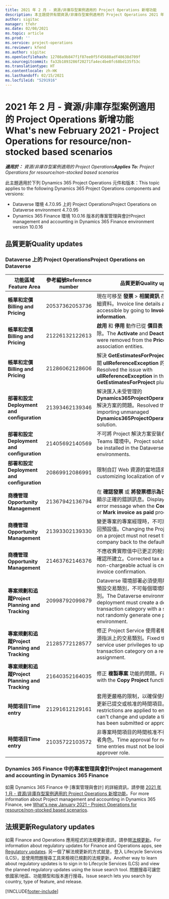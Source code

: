 ```yaml
---
title: 2021 年 2 月 - 資源/非庫存型案例適用的 Project Operations 新增功能
description: 本主題提供有關資源/非庫存型案例適用的 Project Operations 2021 年 2 月版本所提供的品質更新資訊。
author: sigitac
manager: tfehr
ms.date: 02/08/2021
ms.topic: article
ms.prod: ''
ms.service: project-operations
ms.reviewer: kfend
ms.author: sigitac
ms.openlocfilehash: 12708a9b847f1f87ee0f5f45688adf48638d709f
ms.sourcegitcommit: fa32b1893286f20271fa4ec4be8fc68bd135f53c
ms.translationtype: HT
ms.contentlocale: zh-HK
ms.lasthandoff: 02/15/2021
ms.locfileid: "5291916"
---
```

# <a name="whats-new-february-2021---project-operations-for-resourcenon-stocked-based-scenarios"></a><span data-ttu-id="24b31-103">2021 年 2 月 - 資源/非庫存型案例適用的 Project Operations 新增功能</span><span class="sxs-lookup"><span data-stu-id="24b31-103">What's new February 2021 - Project Operations for resource/non-stocked based scenarios</span></span>

<span data-ttu-id="24b31-104">_**適用於：** 資源/非庫存型案例適用的 Project Operations_</span><span class="sxs-lookup"><span data-stu-id="24b31-104">_**Applies To:** Project Operations for resource/non-stocked based scenarios_</span></span>

<span data-ttu-id="24b31-105">此主題適用於下列 Dynamics 365 Project Operations 元件和版本：</span><span class="sxs-lookup"><span data-stu-id="24b31-105">This topic applies to the following Dynamics 365 Project Operations components and versions:</span></span>

- <span data-ttu-id="24b31-106">Dataverse 環境 4.7.0.95 上的 Project Operations</span><span class="sxs-lookup"><span data-stu-id="24b31-106">Project Operations on Dataverse environment 4.7.0.95</span></span>
- <span data-ttu-id="24b31-107">Dynamics 365 Finance 環境 10.0.16 版本的專案管理與會計</span><span class="sxs-lookup"><span data-stu-id="24b31-107">Project management and accounting in Dynamics 365 Finance environment version 10.0.16</span></span> 

## <a name="quality-updates"></a><span data-ttu-id="24b31-108">品質更新</span><span class="sxs-lookup"><span data-stu-id="24b31-108">Quality updates</span></span>

### <a name="project-operations-on-dataverse"></a><span data-ttu-id="24b31-109">Dataverse 上的 Project Operations</span><span class="sxs-lookup"><span data-stu-id="24b31-109">Project Operations on Dataverse</span></span>

| <span data-ttu-id="24b31-110">**功能區域**</span><span class="sxs-lookup"><span data-stu-id="24b31-110">**Feature Area**</span></span> | <span data-ttu-id="24b31-111">**參考編號**</span><span class="sxs-lookup"><span data-stu-id="24b31-111">**Reference number**</span></span> | <span data-ttu-id="24b31-112">**品質更新**</span><span class="sxs-lookup"><span data-stu-id="24b31-112">**Quality update**</span></span> |
| --- | --- | --- |
| <span data-ttu-id="24b31-113">**帳單和定價**</span><span class="sxs-lookup"><span data-stu-id="24b31-113">**Billing and Pricing**</span></span> | <span data-ttu-id="24b31-114">2053736</span><span class="sxs-lookup"><span data-stu-id="24b31-114">2053736</span></span> | <span data-ttu-id="24b31-115">現在可移至 **發票** > **相關資訊** 存取發票明細詳細資料。</span><span class="sxs-lookup"><span data-stu-id="24b31-115">Invoice line details are now accessible by going to **Invoice** > **Related information**.</span></span> |
| <span data-ttu-id="24b31-116">**帳單和定價**</span><span class="sxs-lookup"><span data-stu-id="24b31-116">**Billing and Pricing**</span></span> | <span data-ttu-id="24b31-117">2122613</span><span class="sxs-lookup"><span data-stu-id="24b31-117">2122613</span></span> | <span data-ttu-id="24b31-118">**啟用** 和 **停用** 動作已從 **價目表** 關聯實體中移除。</span><span class="sxs-lookup"><span data-stu-id="24b31-118">The **Activate** and **Deactivate** actions were removed from the **Price List** association entities.</span></span> |
| <span data-ttu-id="24b31-119">**帳單和定價**</span><span class="sxs-lookup"><span data-stu-id="24b31-119">**Billing and Pricing**</span></span> | <span data-ttu-id="24b31-120">2128606</span><span class="sxs-lookup"><span data-stu-id="24b31-120">2128606</span></span> | <span data-ttu-id="24b31-121">解決 **GetEstimatesForProject** 外掛程式中有關 **ullReferenceException** 的問題。</span><span class="sxs-lookup"><span data-stu-id="24b31-121">Resolved the issue with **ullReferenceException** in the **GetEstimatesForProject** plug-in.</span></span> |
| <span data-ttu-id="24b31-122">**部署和設定**</span><span class="sxs-lookup"><span data-stu-id="24b31-122">**Deployment and configuration**</span></span> | <span data-ttu-id="24b31-123">2139346</span><span class="sxs-lookup"><span data-stu-id="24b31-123">2139346</span></span> | <span data-ttu-id="24b31-124">解決匯入未受管理的 **Dynamics365ProjectOperationsDualWrite** 解決方案的問題。</span><span class="sxs-lookup"><span data-stu-id="24b31-124">Resolved the issue with importing unmanaged **Dynamics365ProjectOperationsDualWrite** solution.</span></span> |
| <span data-ttu-id="24b31-125">**部署和設定**</span><span class="sxs-lookup"><span data-stu-id="24b31-125">**Deployment and configuration**</span></span> | <span data-ttu-id="24b31-126">2140569</span><span class="sxs-lookup"><span data-stu-id="24b31-126">2140569</span></span> | <span data-ttu-id="24b31-127">不可將 Project 解決方案安裝在 Dataverse Teams 環境中。</span><span class="sxs-lookup"><span data-stu-id="24b31-127">Project solution must not be installed in the Dataverse Teams environments.</span></span> |
| <span data-ttu-id="24b31-128">**部署和設定**</span><span class="sxs-lookup"><span data-stu-id="24b31-128">**Deployment and configuration**</span></span> | <span data-ttu-id="24b31-129">2086991</span><span class="sxs-lookup"><span data-stu-id="24b31-129">2086991</span></span> | <span data-ttu-id="24b31-130">限制自訂 Web 資源的當地語系化。</span><span class="sxs-lookup"><span data-stu-id="24b31-130">Restricted customizing localization of web resources.</span></span> |
| <span data-ttu-id="24b31-131">**商機管理**</span><span class="sxs-lookup"><span data-stu-id="24b31-131">**Opportunity Management**</span></span> | <span data-ttu-id="24b31-132">2136794</span><span class="sxs-lookup"><span data-stu-id="24b31-132">2136794</span></span> | <span data-ttu-id="24b31-133">在 **確認發票** 或 **將發票標示為已付** 程序失敗時顯示正確的錯誤訊息。</span><span class="sxs-lookup"><span data-stu-id="24b31-133">Display the correct error message when the **Confirm invoice** or **Mark invoice as paid** processes fail.</span></span> |
| <span data-ttu-id="24b31-134">**商機管理**</span><span class="sxs-lookup"><span data-stu-id="24b31-134">**Opportunity Management**</span></span> | <span data-ttu-id="24b31-135">2139330</span><span class="sxs-lookup"><span data-stu-id="24b31-135">2139330</span></span> | <span data-ttu-id="24b31-136">變更專案的專案經理時，不可將擁有公司重設回預設值。</span><span class="sxs-lookup"><span data-stu-id="24b31-136">Changing the Project manager on a project must not reset the owning company back to the default value.</span></span> |
| <span data-ttu-id="24b31-137">**商機管理**</span><span class="sxs-lookup"><span data-stu-id="24b31-137">**Opportunity Management**</span></span> | <span data-ttu-id="24b31-138">2146376</span><span class="sxs-lookup"><span data-stu-id="24b31-138">2146376</span></span> | <span data-ttu-id="24b31-139">不應收費實際值中已更正的稅金金額是從發票確認所建立。</span><span class="sxs-lookup"><span data-stu-id="24b31-139">Corrected tax amount in a non-chargeable actual is created from invoice confirmation.</span></span> |
| <span data-ttu-id="24b31-140">**專案規劃和追蹤**</span><span class="sxs-lookup"><span data-stu-id="24b31-140">**Project Planning and Tracking**</span></span> | <span data-ttu-id="24b31-141">2099879</span><span class="sxs-lookup"><span data-stu-id="24b31-141">2099879</span></span> | <span data-ttu-id="24b31-142">Dataverse 環境部署必須使用靜態識別碼建立預設交易類別，不可每個環境隨機產生一個類別。</span><span class="sxs-lookup"><span data-stu-id="24b31-142">The Dataverse environment deployment must create a default transaction category with a static ID and not randomly generate one per environment.</span></span> |
| <span data-ttu-id="24b31-143">**專案規劃和追蹤**</span><span class="sxs-lookup"><span data-stu-id="24b31-143">**Project Planning and Tracking**</span></span> | <span data-ttu-id="24b31-144">2128577</span><span class="sxs-lookup"><span data-stu-id="24b31-144">2128577</span></span> | <span data-ttu-id="24b31-145">修正 Project Service 使用者權限，以更新資源指派上的交易類別。</span><span class="sxs-lookup"><span data-stu-id="24b31-145">Fixed the Project service user privileges to update the transaction category on a resource assignment.</span></span> |
| <span data-ttu-id="24b31-146">**專案規劃和追蹤**</span><span class="sxs-lookup"><span data-stu-id="24b31-146">**Project Planning and Tracking**</span></span> | <span data-ttu-id="24b31-147">2164035</span><span class="sxs-lookup"><span data-stu-id="24b31-147">2164035</span></span> | <span data-ttu-id="24b31-148">修正 **複製專案** 功能的問題。</span><span class="sxs-lookup"><span data-stu-id="24b31-148">Fixed issues with the **Copy Project** function.</span></span> |
| <span data-ttu-id="24b31-149">**時間項目**</span><span class="sxs-lookup"><span data-stu-id="24b31-149">**Time entry**</span></span> | <span data-ttu-id="24b31-150">2129161</span><span class="sxs-lookup"><span data-stu-id="24b31-150">2129161</span></span> | <span data-ttu-id="24b31-151">套用更嚴格的限制，以確保使用者無法變更和更新已提交或核准的時間項目。</span><span class="sxs-lookup"><span data-stu-id="24b31-151">Tighter restrictions are applied to ensure users can't change and update a time entry that has been submitted or approved.</span></span> |
| <span data-ttu-id="24b31-152">**時間項目**</span><span class="sxs-lookup"><span data-stu-id="24b31-152">**Time entry**</span></span> | <span data-ttu-id="24b31-153">2103572</span><span class="sxs-lookup"><span data-stu-id="24b31-153">2103572</span></span> | <span data-ttu-id="24b31-154">非專案時間項目的時間核准不得尋找專案核准者角色。</span><span class="sxs-lookup"><span data-stu-id="24b31-154">Time approval for non-project time entries must not be looking for project approver role.</span></span> |

### <a name="project-management-and-accounting-in-dynamics-365-finance"></a><span data-ttu-id="24b31-155">Dynamics 365 Finance 中的專案管理與會計</span><span class="sxs-lookup"><span data-stu-id="24b31-155">Project management and accounting in Dynamics 365 Finance</span></span> 

<span data-ttu-id="24b31-156">如需 Dynamics 365 Finance 中 [專案管理與會計] 的詳細資訊，請參閱 [2021 年 1 月 - 資源/非庫存型案例適用的 Project Operations 新增功能](whats-new-jan-2021-resource-based.md)。</span><span class="sxs-lookup"><span data-stu-id="24b31-156">For more information about Project management and accounting in Dynamics 365 Finance, see [What's new January 2021 - Project Operations for resource/non-stocked based scenarios](whats-new-jan-2021-resource-based.md).</span></span>


## <a name="regulatory-updates"></a><span data-ttu-id="24b31-157">法規更新</span><span class="sxs-lookup"><span data-stu-id="24b31-157">Regulatory updates</span></span>

<span data-ttu-id="24b31-158">如需 Finance and Operations 應用程式的法規更新資訊，請參閱[法規更新](https://docs.microsoft.com/dynamics365/finance/localizations/regulatory-updates)。</span><span class="sxs-lookup"><span data-stu-id="24b31-158">For information about regulatory updates for Finance and Operations apps, see [Regulatory updates](https://docs.microsoft.com/dynamics365/finance/localizations/regulatory-updates).</span></span> <span data-ttu-id="24b31-159">另一個了解法規更新的方式就是，登入 Lifecycle Services (LCS)，並使用問題搜尋工具來檢視已規劃的法規更新。</span><span class="sxs-lookup"><span data-stu-id="24b31-159">Another way to learn about regulatory updates is to sign in to Lifecycle Services (LCS) and view the planned regulatory updates using the issue search tool.</span></span> <span data-ttu-id="24b31-160">問題搜尋可讓您依國家/地區、功能類型和版本進行搜尋。</span><span class="sxs-lookup"><span data-stu-id="24b31-160">Issue search lets you search by country, type of feature, and release.</span></span>


[!INCLUDE[footer-include](../includes/footer-banner.md)]